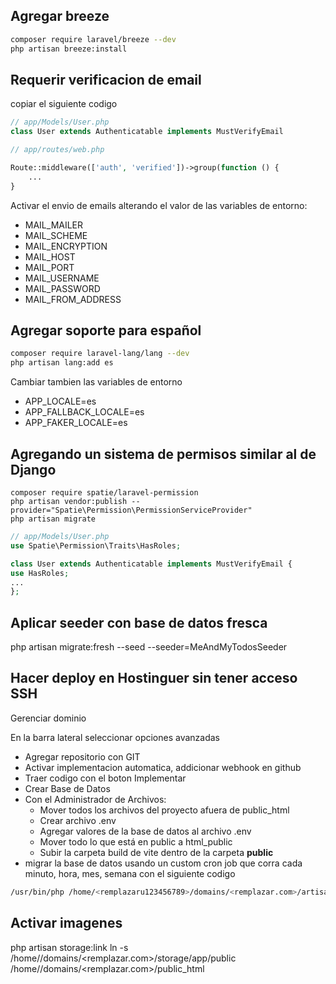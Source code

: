 ## Agregar breeze

```bash
composer require laravel/breeze --dev
php artisan breeze:install
```
## Requerir verificacion de email

copiar el siguiente codigo
```php
// app/Models/User.php
class User extends Authenticatable implements MustVerifyEmail

// app/routes/web.php

Route::middleware(['auth', 'verified'])->group(function () {
    ...
}
```

Activar el envio de emails alterando el valor de las variables de entorno:

- MAIL_MAILER
- MAIL_SCHEME
- MAIL_ENCRYPTION
- MAIL_HOST
- MAIL_PORT
- MAIL_USERNAME
- MAIL_PASSWORD
- MAIL_FROM_ADDRESS

## Agregar soporte para español

```bash
composer require laravel-lang/lang --dev
php artisan lang:add es
```

Cambiar tambien las variables de entorno

- APP_LOCALE=es
- APP_FALLBACK_LOCALE=es
- APP_FAKER_LOCALE=es

## Agregando un sistema de permisos similar al de Django
```
composer require spatie/laravel-permission
php artisan vendor:publish --provider="Spatie\Permission\PermissionServiceProvider"
php artisan migrate
```

```php
// app/Models/User.php
use Spatie\Permission\Traits\HasRoles;

class User extends Authenticatable implements MustVerifyEmail {
use HasRoles;
...
};
```



## Aplicar seeder con base de datos fresca

php artisan migrate:fresh --seed --seeder=MeAndMyTodosSeeder


## Hacer deploy en Hostinguer sin tener acceso SSH

Gerenciar dominio

En la barra lateral seleccionar opciones avanzadas
- Agregar repositorio con GIT
- Activar implementacion automatica, addicionar webhook en github
- Traer codigo con el boton Implementar
- Crear Base de Datos
- Con el Administrador de Archivos: 
    - Mover todos los archivos del proyecto afuera de public_html
    - Crear archivo .env
    - Agregar valores de la base de datos al archivo .env
    - Mover todo lo que está en public a html_public
    - Subir la carpeta build de vite dentro de la carpeta **public**
- migrar la base de datos usando un custom cron job que corra cada minuto, hora, mes, semana con el siguiente codigo

```bash
/usr/bin/php /home/<remplazaru123456789>/domains/<remplazar.com>/artisan migrate --force
```

## Activar imagenes

php artisan storage:link
ln -s /home/<remplazaru123456789>/domains/<remplazar.com>/storage/app/public /home/<remplazaru123456789>/domains/<remplazar.com>/public_html
